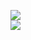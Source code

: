 [![](https://img.shields.io/badge/Made%20With-Github%20Spray-lightgrey.svg?style=for-the-badge&logo=github)](https://github.com/Annihil/github-spray#28726)  
[![](https://i.imgur.com/2DrTn0Z.gif)](https://github.com/Annihil/github-spray)